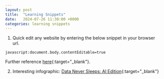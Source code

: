 ```yaml
---
layout: post
title:  "Learning Snippets"
date:   2024-07-26 11:30:00 +0000
categories: learning snippets
---
```

1. Quick edit any website by entering the below snippet in your browser url.

`javascript:document.body.contentEditable=true`

Further reference [here](https://devrel.wearedevelopers.com/quicktricks/edit-pages/){:target="_blank"}.

2. Interesting infographic: [Data Never Sleeps: AI Edition](https://www.domo.com/learn/infographic/data-never-sleeps-ai-edition){:target="_blank"}

